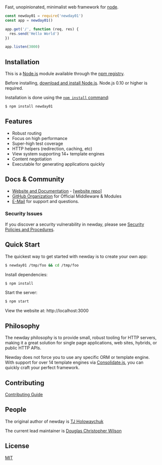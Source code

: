 
  Fast, unopinionated, minimalist web framework for [node](http://nodejs.org).
 
```js
const newday01 = require('newday01')
const app = newday01()

app.get('/', function (req, res) {
  res.send('Hello World')
})

app.listen(3000)
```

## Installation

This is a [Node.js](https://nodejs.org/en/) module available through the
[npm registry](https://www.npmjs.com/).

Before installing, [download and install Node.js](https://nodejs.org/en/download/).
Node.js 0.10 or higher is required.

Installation is done using the
[`npm install` command](https://docs.npmjs.com/getting-started/installing-npm-packages-locally):

```bash
$ npm install newday01
```

## Features

  * Robust routing
  * Focus on high performance
  * Super-high test coverage
  * HTTP helpers (redirection, caching, etc)
  * View system supporting 14+ template engines
  * Content negotiation
  * Executable for generating applications quickly

  ## Docs & Community

  * [Website and Documentation](https://puzzleartcollection.website/) - [[website repo](https://github.com/LifeCoachRay/newday)]
  * [GitHub Organization](https://github.com/LifeCoachRay/newday/tree/main/lib/middleware) for Official Middleware & Modules
  * [E-Mail](support@mypockettokenfoundation.org) for support and questions.


### Security Issues

If you discover a security vulnerability in newday, please see [Security Policies and Procedures](Security.md).

## Quick Start

  The quickest way to get started with newday is to create your own app:

```bash
$ newday01 /tmp/foo && cd /tmp/foo
```

  Install dependencies:

```bash
$ npm install
```

  Start the server:

```bash
$ npm start
```

  View the website at: http://localhost:3000

## Philosophy

  The newday philosophy is to provide small, robust tooling for HTTP servers, making
  it a great solution for single page applications, web sites, hybrids, or public
  HTTP APIs.

  Newday does not force you to use any specific ORM or template engine. With support for over
  14 template engines via [Consolidate.js](https://github.com/tj/consolidate.js),
  you can quickly craft your perfect framework.


## Contributing

[Contributing Guide](Contributing.md)

## People

The original author of newday is [TJ Holowaychuk](https://github.com/tj)

The current lead maintainer is [Douglas Christopher Wilson](https://github.com/dougwilson)


## License

  [MIT](LICENSE)

